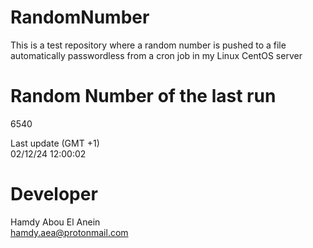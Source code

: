 # RandomNumber    
This is a test repository where a random number is pushed to a file automatically passwordless from a cron job in my Linux CentOS server    
# Random Number of the last run   
6540
      
Last update (GMT +1)    
02/12/24 12:00:02
# Developer    
Hamdy Abou El Anein   
hamdy.aea@protonmail.com
